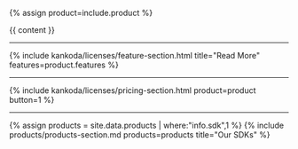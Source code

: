 {% assign product=include.product %}

<article class="paper">

  {{ content }}

  <hr />
  
  {% include kankoda/licenses/feature-section.html title="Read More" features=product.features %}
  
  <hr />
  
  {% include kankoda/licenses/pricing-section.html product=product button=1 %}

  <hr />

  {% assign products = site.data.products | where:"info.sdk",1 %}
  {% include products/products-section.md products=products title="Our SDKs" %}
</article>